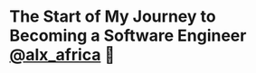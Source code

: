 # The Start of My Journey to Becoming a Software Engineer [@alx_africa](https://twitter.com/alx_africa) :tada:
